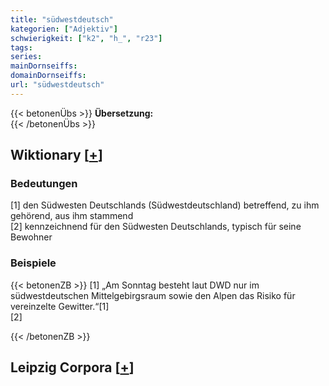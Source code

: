 ```yaml
---
title: "südwestdeutsch"
kategorien: ["Adjektiv"]
schwierigkeit: ["k2", "h_", "r23"]
tags:
series:
mainDornseiffs:
domainDornseiffs:
url: "südwestdeutsch"
---
```


{{< betonenÜbs >}}
**Übersetzung:**  
{{< /betonenÜbs >}}

## Wiktionary [[+](https://de.wiktionary.org/wiki/südwestdeutsch)]

### Bedeutungen
[1] den Südwesten Deutschlands (Südwestdeutschland) betreffend, zu ihm gehörend, aus ihm stammend  
[2] kennzeichnend für den Südwesten Deutschlands, typisch für seine Bewohner  

### Beispiele
{{< betonenZB >}}
[1] „Am Sonntag besteht laut DWD nur im südwestdeutschen Mittelgebirgsraum sowie den Alpen das Risiko für vereinzelte Gewitter.“[1]  
[2]  

{{< /betonenZB >}}

## Leipzig Corpora [[+](https://corpora.uni-leipzig.de/en/res?word=südwestdeutsch&corpusId=deu_newscrawl-public_2018)]

